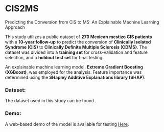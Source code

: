 # CIS2MS
Predicting the Conversion from CIS to MS: An Explainable Machine Learning Approach

This study utilizes a public dataset of **273 Mexican mestizo CIS patients** with a **10-year follow-up** to predict the conversion of **Clinically Isolated Syndrome (CIS)** to **Clinically Definite Multiple Sclerosis (CDMS)**. The dataset was divided into a **training set** for cross-validation and feature selection, and a **holdout test set** for final testing. 

An explainable machine learning model, **Extreme Gradient Boosting (XGBoost)**, was employed for the analysis. Feature importance was determined using the **SHapley Additive Explanations library (SHAP)**. 

### Dataset:
The dataset used in this study can be found [](https://data.mendeley.com/datasets/8wk5hjx7x2/1).

### Demo:
A web-based demo of the model is available for testing  [Here](https://huggingface.co/spaces/rasoulisaeid/cis2ms).
